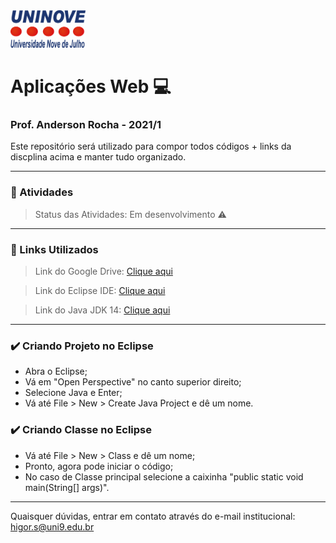 <img src="https://github.com/HigorRoc/Uninove_2021.1/blob/main/Uninove-Logo.png" width="120" height="60">

# Aplicações Web :computer:
###  Prof. Anderson Rocha - 2021/1

Este repositório será utilizado para compor todos códigos + links da discplina acima e manter tudo organizado.

---

### :pushpin: Atividades
> Status das Atividades: Em desenvolvimento :warning:

---

### :pushpin: Links Utilizados
> Link do Google Drive: [Clique aqui](https://drive.google.com/drive/folders/15G8xw5FXZArjQ3L-59cI8zUXTfOO0vPg?usp=sharing)

> Link do Eclipse IDE: [Clique aqui](https://www.eclipse.org/downloads/)

> Link do Java JDK 14: [Clique aqui](https://www.oracle.com/br/java/technologies/javase/jdk14-archive-downloads.html)

---

### :heavy_check_mark: Criando Projeto no Eclipse
- Abra o Eclipse;
- Vá em "Open Perspective" no canto superior direito;
- Selecione Java e Enter;
- Vá até File > New > Create Java Project e dê um nome.

### :heavy_check_mark: Criando Classe no Eclipse
- Vá até File > New > Class e dê um nome;
- Pronto, agora pode iniciar o código;
- No caso de Classe principal selecione a caixinha "public static void main(String[] args)".

---

Quaisquer dúvidas, entrar em contato através do e-mail institucional: 
higor.s@uni9.edu.br
